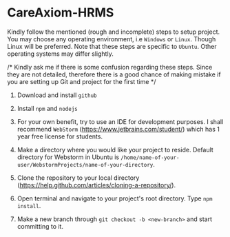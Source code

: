 # CareAxiom-HRMS
Kindly follow the mentioned (rough and incomplete) steps to setup project. You may choose any operating environment, i.e `Windows` or `Linux`. Though Linux will be preferred. Note that these steps are specific to `Ubuntu`. Other operating systems may differ slightly.

/* Kindly ask me if there is some confusion regarding these steps. Since they are not detailed, therefore there is a good chance of making mistake if you are setting up Git and project for the first time */

1) Download and install `github`

2) Install `npm` and `nodejs`

3) For your own benefit, try to use an IDE for development purposes. I shall recommend `WebStorm` (https://www.jetbrains.com/student/) which has 1 year free license for students.

4) Make a directory where you would like your project to reside. Default directory for Webstorm in Ubuntu is `/home/name-of-your-user/WebstormProjects/name-of-your-directory`.

5) Clone the repository to your local directory (https://help.github.com/articles/cloning-a-repository/).

6) Open terminal and navigate to your project's root directory. Type `npm install`.

7) Make a new branch through `git checkout -b <new-branch>` and start committing to it.
